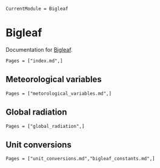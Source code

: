 ```@meta
CurrentModule = Bigleaf
```

# Bigleaf
Documentation for [Bigleaf](https://github.com/bgctw/Bigleaf.jl).

```@contents
Pages = ["index.md",]
```
## Meteorological variables
```@index
Pages = ["metorological_variables.md",]
```

## Global radiation
```@index
Pages = ["global_radiation",]
```

## Unit conversions
```@index
Pages = ["unit_conversions.md","bigleaf_constants.md",]
```


